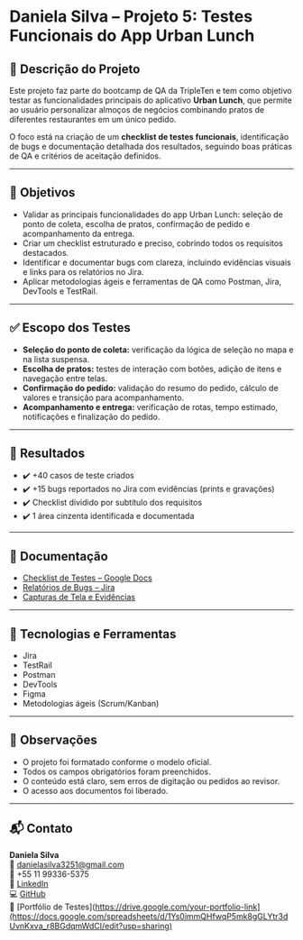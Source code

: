 # Daniela Silva – Projeto 5: Testes Funcionais do App Urban Lunch

## 🧾 Descrição do Projeto

Este projeto faz parte do bootcamp de QA da TripleTen e tem como objetivo testar as funcionalidades principais do aplicativo **Urban Lunch**, que permite ao usuário personalizar almoços de negócios combinando pratos de diferentes restaurantes em um único pedido.

O foco está na criação de um **checklist de testes funcionais**, identificação de bugs e documentação detalhada dos resultados, seguindo boas práticas de QA e critérios de aceitação definidos.

---

## 🎯 Objetivos

- Validar as principais funcionalidades do app Urban Lunch: seleção de ponto de coleta, escolha de pratos, confirmação de pedido e acompanhamento da entrega.
- Criar um checklist estruturado e preciso, cobrindo todos os requisitos destacados.
- Identificar e documentar bugs com clareza, incluindo evidências visuais e links para os relatórios no Jira.
- Aplicar metodologias ágeis e ferramentas de QA como Postman, Jira, DevTools e TestRail.

---

## ✅ Escopo dos Testes

- **Seleção do ponto de coleta:** verificação da lógica de seleção no mapa e na lista suspensa.
- **Escolha de pratos:** testes de interação com botões, adição de itens e navegação entre telas.
- **Confirmação do pedido:** validação do resumo do pedido, cálculo de valores e transição para acompanhamento.
- **Acompanhamento e entrega:** verificação de rotas, tempo estimado, notificações e finalização do pedido.

---

## 🐞 Resultados

- ✔️ +40 casos de teste criados
- ✔️ +15 bugs reportados no Jira com evidências (prints e gravações)
- ✔️ Checklist dividido por subtítulo dos requisitos
- ✔️ 1 área cinzenta identificada e documentada

---

## 📎 Documentação

- [Checklist de Testes – Google Docs](link-do-documento)
- [Relatórios de Bugs – Jira](link-dos-relatórios)
- [Capturas de Tela e Evidências](link-do-drive-ou-pasta)

---

## 🚀 Tecnologias e Ferramentas

- Jira  
- TestRail  
- Postman  
- DevTools  
- Figma  
- Metodologias ágeis (Scrum/Kanban)

---

## 📌 Observações

- O projeto foi formatado conforme o modelo oficial.
- Todos os campos obrigatórios foram preenchidos.
- O conteúdo está claro, sem erros de digitação ou pedidos ao revisor.
- O acesso aos documentos foi liberado.

---

## 📬 Contato

**Daniela Silva**  
📧 danielasilva3251@gmail.com  
📱 +55 11 99336-5375  
🔗 [LinkedIn](https://www.linkedin.com/in/daniela-silva-b1a544275)  
💻 [GitHub](https://github.com/danielasilva3251)  
📂 [Portfólio de Testes](https://drive.google.com/your-portfolio-link](https://docs.google.com/spreadsheets/d/1Ys0immQHfwqP5mk8gGLYtr3dUvnKxva_r8BGdqmWdCI/edit?usp=sharing)

